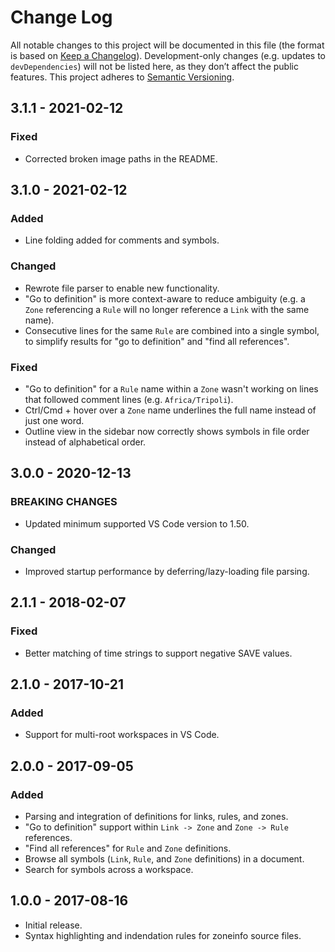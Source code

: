 # Change Log
All notable changes to this project will be documented in this file (the format is based on [Keep a Changelog](http://keepachangelog.com/)).
Development-only changes (e.g. updates to `devDependencies`) will not be listed here, as they don’t affect the public features.
This project adheres to [Semantic Versioning](http://semver.org/).

## 3.1.1 - 2021-02-12
### Fixed
- Corrected broken image paths in the README.

## 3.1.0 - 2021-02-12
### Added
- Line folding added for comments and symbols.

### Changed
- Rewrote file parser to enable new functionality.
- "Go to definition" is more context-aware to reduce ambiguity (e.g. a `Zone` referencing a `Rule` will no longer reference a `Link` with the same name).
- Consecutive lines for the same `Rule` are combined into a single symbol, to simplify results for "go to definition" and "find all references".

### Fixed
- "Go to definition" for a `Rule` name within a `Zone` wasn't working on lines that followed comment lines (e.g. `Africa/Tripoli`).
- Ctrl/Cmd + hover over a `Zone` name underlines the full name instead of just one word.
- Outline view in the sidebar now correctly shows symbols in file order instead of alphabetical order.

## 3.0.0 - 2020-12-13
### BREAKING CHANGES
- Updated minimum supported VS Code version to 1.50.

### Changed
- Improved startup performance by deferring/lazy-loading file parsing.

## 2.1.1 - 2018-02-07
### Fixed
- Better matching of time strings to support negative SAVE values.

## 2.1.0 - 2017-10-21
### Added
- Support for multi-root workspaces in VS Code.

## 2.0.0 - 2017-09-05
### Added
- Parsing and integration of definitions for links, rules, and zones.
- "Go to definition" support within `Link -> Zone` and `Zone -> Rule` references.
- "Find all references" for `Rule` and `Zone` definitions.
- Browse all symbols (`Link`, `Rule`, and `Zone` definitions) in a document.
- Search for symbols across a workspace.

## 1.0.0 - 2017-08-16
- Initial release.
- Syntax highlighting and indendation rules for zoneinfo source files.
